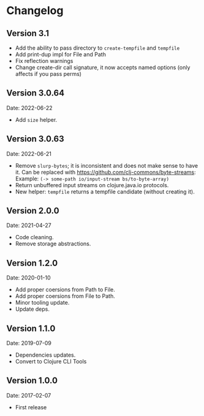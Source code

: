 # Changelog #

## Version 3.1 ##

- Add the ability to pass directory to `create-tempfile` and `tempfile`
- Add print-dup impl for File and Path
- Fix reflection warnings
- Change create-dir call signature, it now accepts named options (only
  affects if you pass perms)

## Version 3.0.64 ##

Date: 2022-06-22

- Add `size` helper.

## Version 3.0.63 ##

Date: 2022-06-21

- Remove `slurp-bytes`; it is inconsistent and does not make sense to have it.
  Can be replaced with https://github.com/clj-commons/byte-streams:
  Example: `(-> some-path io/input-stream bs/to-byte-array)`
- Return unbuffered input streams on clojure.java.io protocols.
- New helper: `tempfile` returns a tempfile candidate (without creating it).


## Version 2.0.0 ##

Date: 2021-04-27

- Code cleaning.
- Remove storage abstractions.


## Version 1.2.0 ##

Date: 2020-01-10

- Add proper coersions from Path to File.
- Add proper coersions from File to Path.
- Minor tooling update.
- Update deps.


## Version 1.1.0 ##

Date: 2019-07-09

- Dependencies updates.
- Convert to Clojure CLI Tools


## Version 1.0.0 ##

Date: 2017-02-07

- First release
